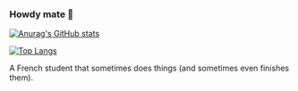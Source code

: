 ### Howdy mate 👋


[![Anurag's GitHub stats](https://github-readme-stats.vercel.app/api?username=PouletRaPHOO)](https://github.com/anuraghazra/github-readme-stats)

[![Top Langs](https://github-readme-stats.vercel.app/api/top-langs/?username=PouletRaPHOO)](https://github.com/anuraghazra/github-readme-stats)

A French student that sometimes does things (and sometimes even finishes them).
<!--
**PouletRaPHOO/PouletRaPHOO** is a ✨ _special_ ✨ repository because its `README.md` (this file) appears on your GitHub profile.

Here are some ideas to get you started:

- 🔭 I’m currently working on ...
- 🌱 I’m currently learning ...
- 👯 I’m looking to collaborate on ...
- 🤔 I’m looking for help with ...
- 💬 Ask me about ...
- 📫 How to reach me: ...
- 😄 Pronouns: ...
- ⚡ Fun fact: ...
-->
